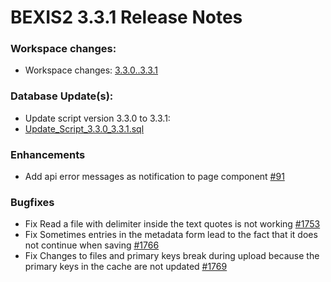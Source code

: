# BEXIS2 3.3.1 Release Notes

### Workspace changes:
- Workspace changes: [3.3.0..3.3.1](https://github.com/BEXIS2/Workspace/compare/3.3.0..3.3.1)

### Database Update(s):
- Update script version 3.3.0 to 3.3.1:
- [Update_Script_3.3.0_3.3.1.sql](https://github.com/BEXIS2/Core/blob/rc/database%20update%20scripts/3.3.0_3.3.1.sql)

### Enhancements
- Add api error messages as notification to page component [#91](https://github.com/BEXIS2/bexis2-core-ui/issues/91)
  
### Bugfixes
- Fix Read a file with delimiter inside the text quotes is not working [#1753](https://github.com/BEXIS2/Core/issues/1753)
- Fix Sometimes entries in the metadata form lead to the fact that it does not continue when saving [#1766](https://github.com/BEXIS2/Core/issues/1766)
- Fix Changes to files and primary keys break during upload because the primary keys in the cache are not updated [#1769](https://github.com/BEXIS2/Core/issues/1769)


